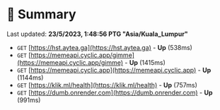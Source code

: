 # 📖 Summary
Last updated: **23/5/2023, 1:48:56 PTG "Asia/Kuala_Lumpur"**

- `GET` [https://hst.aytea.ga](https://hst.aytea.ga) - **Up** (538ms)
- `GET` [https://memeapi.cyclic.app/gimme](https://memeapi.cyclic.app/gimme) - **Up** (1415ms)
- `GET` [https://memeapi.cyclic.app](https://memeapi.cyclic.app) - **Up** (1144ms)
- `GET` [https://klik.ml/health](https://klik.ml/health) - **Up** (757ms)
- `GET` [https://dumb.onrender.com](https://dumb.onrender.com) - **Up** (991ms)
